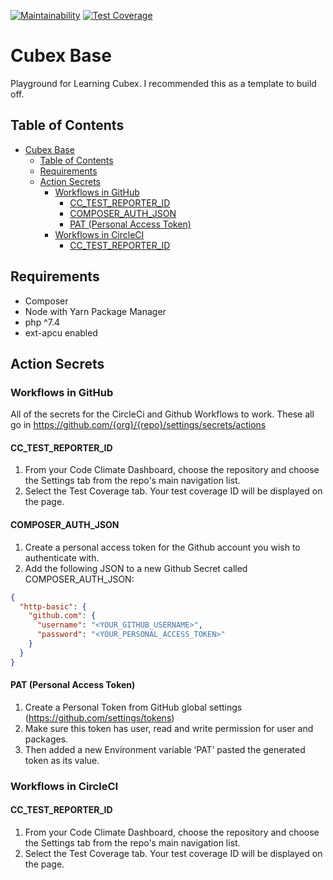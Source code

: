 [![Maintainability](https://api.codeclimate.com/v1/badges/1bc8095f00307c1b6d76/maintainability)](https://codeclimate.com/github/MrEssex/cubex-base/maintainability)
[![Test Coverage](https://api.codeclimate.com/v1/badges/1bc8095f00307c1b6d76/test_coverage)](https://codeclimate.com/github/MrEssex/cubex-base/test_coverage)

# Cubex Base

Playground for Learning Cubex. I recommended this as a template to build off.

## Table of Contents

- [Cubex Base](#cubex-base)
    * [Table of Contents](#table-of-contents)
    * [Requirements](#requirements)
    * [Action Secrets](#action-secrets)
        + [Workflows in GitHub](#workflows-in-github)
            - [CC_TEST_REPORTER_ID](#cc-test-reporter-id)
            - [COMPOSER_AUTH_JSON](#composer-auth-json)
            - [PAT (Personal Access Token)](#pat--personal-access-token-)
        + [Workflows in CircleCI](#workflows-in-circleci)
            - [CC_TEST_REPORTER_ID](#cc-test-reporter-id-1)

## Requirements

- Composer
- Node with Yarn Package Manager
- php ^7.4
- ext-apcu enabled

## Action Secrets

### Workflows in GitHub

All of the secrets for the CircleCi and Github Workflows to work. These all go
in https://github.com/{org}/{repo}/settings/secrets/actions

#### CC_TEST_REPORTER_ID

1. From your Code Climate Dashboard, choose the repository and choose the Settings tab from the repo's main navigation
   list.
2. Select the Test Coverage tab. Your test coverage ID will be displayed on the page.

#### COMPOSER_AUTH_JSON

1. Create a personal access token for the Github account you wish to authenticate with.
2. Add the following JSON to a new Github Secret called COMPOSER_AUTH_JSON:

```json
{
  "http-basic": {
    "github.com": {
      "username": "<YOUR_GITHUB_USERNAME>",
      "password": "<YOUR_PERSONAL_ACCESS_TOKEN>"
    }
  }
}
```

#### PAT (Personal Access Token)

1. Create a Personal Token from GitHub global settings (https://github.com/settings/tokens)
2. Make sure this token has user, read and write permission for user and packages.
3. Then added a new Environment variable ‘PAT’ pasted the generated token as its value.

### Workflows in CircleCI

#### CC_TEST_REPORTER_ID

1. From your Code Climate Dashboard, choose the repository and choose the Settings tab from the repo's main navigation
   list.
2. Select the Test Coverage tab. Your test coverage ID will be displayed on the page.

